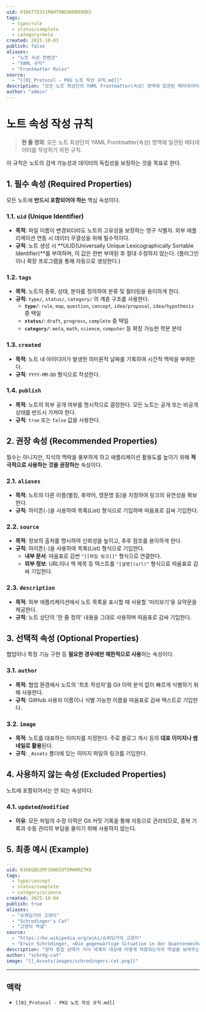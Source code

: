 ```yaml
---
uid: 01K6T7D3V1R0HT9NG9H0B69QKS
tags:
  - type/rule
  - status/complete
  - category/meta
created: 2025-10-03
publish: false
aliases:
  - "노트 속성 컨벤션"
  - "YAML 규칙"
  - "Frontmatter Rules"
source:
  - "[[01_Protocol - PKG 노트 작성 규칙.md]]"
description: "모든 노트 최상단의 YAML Frontmatter(속성) 영역에 일관된 메타데이터를 작성하기 위한 규칙."
author: "admin"
---
```


# 노트 속성 작성 규칙

> **한 줄 정의**: 모든 노트 최상단의 YAML Frontmatter(속성) 영역에 일관된 메타데이터를 작성하기 위한 규칙.

이 규칙은 노트의 검색 가능성과 데이터의 독립성을 보장하는 것을 목표로 한다.

## 1. 필수 속성 (Required Properties)

모든 노트에 **반드시 포함되어야 하는** 핵심 속성이다.

### 1.1. `uid` (Unique Identifier)
- **목적**: 파일 이름이 변경되더라도 노트의 고유성을 보장하는 영구 식별자. 외부 애플리케이션 연동 시 데이터 무결성을 위해 필수적이다.
- **규칙**: 노트 생성 시 **ULID(Universally Unique Lexicographically Sortable Identifier)**를 부여하며, 이 값은 한번 부여된 후 절대 수정하지 않는다. (플러그인이나 확장 프로그램을 통해 자동으로 생성한다.)

### 1.2. `tags`
- **목적**: 노트의 종류, 상태, 분야를 정의하여 분류 및 필터링을 용이하게 한다.
- **규칙**: `type/`, `status/`, `category/` 의 계층 구조를 사용한다.
    - **`type/`**: `rule`, `map`, `question`, `concept`, `idea/proposal`, `idea/hypothesis` 중 택일
    - **`status/`**: `draft`, `progress`, `complete` 중 택일
    - **`category/`**: `meta`, `math`, `science`, `computer` 등 확장 가능한 학문 분야

### 1.3. `created`
- **목적**: 노트 내 아이디어가 발생한 의미론적 날짜를 기록하여 시간적 맥락을 부여한다.
- **규칙**: `YYYY-MM-DD` 형식으로 작성한다.

### 1.4. `publish`
- **목적**: 노트의 외부 공개 여부를 명시적으로 결정한다. 모든 노트는 공개 또는 비공개 상태를 반드시 가져야 한다.
- **규칙**: `true` 또는 `false` 값을 사용한다.

## 2. 권장 속성 (Recommended Properties)

필수는 아니지만, 지식의 맥락을 풍부하게 하고 애플리케이션 활용도를 높이기 위해 **적극적으로 사용하는 것을 권장하는** 속성이다.

### 2.1. `aliases`
- **목적**: 노트의 다른 이름(별칭, 축약어, 영문명 등)을 지정하여 링크의 유연성을 확보한다.
- **규칙**: 하이픈(`-`)을 사용하여 목록(List) 형식으로 기입하며 따옴표로 감싸 기입한다.

### 2.2. `source`
- **목적**: 정보의 출처를 명시하여 신뢰성을 높이고, 추후 참조를 용이하게 한다.
- **규칙**: 하이픈(`-`)을 사용하여 목록(List) 형식으로 기입한다.
    - **내부 문서**: 따옴표로 감싼 `"[[파일 링크]]"` 형식으로 연결한다.
    - **외부 정보**: URL이나 책 제목 등 텍스트를 `"[설명](url)"` 형식으로 따옴표로 감싸 기입한다.

### 2.3. `description`
- **목적**: 외부 애플리케이션에서 노트 목록을 표시할 때 사용할 '미리보기'용 요약문을 제공한다.
- **규칙**: 노트 상단의 '한 줄 정의' 내용을 그대로 사용하며 따옴표로 감싸 기입한다.

## 3. 선택적 속성 (Optional Properties)

협업이나 특정 기능 구현 등 **필요한 경우에만 제한적으로 사용**하는 속성이다.

### 3.1. `author`
- **목적**: 협업 환경에서 노트의 '최초 작성자'를 Git 이력 분석 없이 빠르게 식별하기 위해 사용한다.
- **규칙**: GitHub 사용자 이름이나 식별 가능한 이름을 따옴표로 감싸 텍스트로 기입한다.

### 3.2. `image`
- **목적**: 노트를 대표하는 이미지를 지정한다. 주로 블로그 게시 등의 **대표 이미지나 썸네일로 활용**된다.
- **규칙**: `_Assets` 폴더에 있는 이미지 파일의 링크를 기입한다.

## 4. 사용하지 않는 속성 (Excluded Properties)

노트에 포함되어서는 안 되는 속성이다.

### 4.1. `updated`/`modified`
- **이유**: 모든 파일의 수정 이력은 Git 커밋 기록을 통해 자동으로 관리되므로, 중복 기록과 수동 관리의 부담을 줄이기 위해 사용하지 않는다.

## 5. 최종 예시 (Example)

```yaml
---
uid: 01K6QQG2RF3XWGS9TGM4RRZ7K0
tags:
  - type/concept
  - status/complete
  - category/science
created: 2025-10-04
publish: true
aliases:
  - "슈뢰딩거의 고양이"
  - "Schrodinger's Cat"
  - "고양이 역설"
source:
  - "https://ko.wikipedia.org/wiki/슈뢰딩거의_고양이"
  - "Erwin Schrödinger, <Die gegenwärtige Situation in der Quantenmechanik>"
description: "양자 중첩 상태가 거시 세계의 대상에 어떻게 적용되는지의 역설을 보여주는 사고 실험."
author: "schrdg-cat"
image: "[[_Assets/images/schrodingers-cat.png]]"
```

---
## 맥락

- `[[01_Protocol - PKG 노트 작성 규칙.md]]`